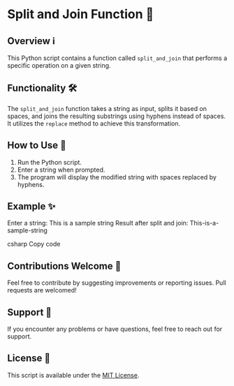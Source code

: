 
# Split and Join Function 🚀

## Overview ℹ️
This Python script contains a function called `split_and_join` that performs a specific operation on a given string.

## Functionality 🛠️
The `split_and_join` function takes a string as input, splits it based on spaces, and joins the resulting substrings using hyphens instead of spaces. It utilizes the `replace` method to achieve this transformation.

## How to Use 📝
1. Run the Python script.
2. Enter a string when prompted.
3. The program will display the modified string with spaces replaced by hyphens.

## Example ✨
Enter a string: This is a sample string
Result after split and join: This-is-a-sample-string

csharp
Copy code

## Contributions Welcome 🙌
Feel free to contribute by suggesting improvements or reporting issues. Pull requests are welcomed!

## Support 🤝
If you encounter any problems or have questions, feel free to reach out for support.

## License 📜
This script is available under the [MIT License](link-to-license).

